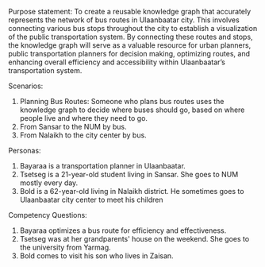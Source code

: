 Purpose statement:
To create a reusable knowledge graph that accurately represents the network of bus routes in 
Ulaanbaatar city. This involves connecting various bus stops throughout the city to establish a 
visualization of the public transportation system. By connecting these routes and stops, the 
knowledge graph will serve as a valuable resource for urban planners, public transportation 
planners for decision making, optimizing routes, and enhancing overall efficiency and accessibility 
within Ulaanbaatar’s transportation system.

Scenarios:
1. Planning Bus Routes: Someone who plans bus routes uses the knowledge graph to decide where buses should go, based on where people live and where they need to go.
2. From Sansar to the NUM by bus.
3. From Nalaikh to the city center by bus.

Personas:
1. Bayaraa is a transportation planner in Ulaanbaatar.
2. Tsetseg is a 21-year-old student living in Sansar. She goes to NUM mostly every day.
3. Bold is a 62-year-old living in Nalaikh district. He sometimes goes to Ulaanbaatar city center to meet his children

Competency Questions:
1. Bayaraa optimizes a bus route for efficiency and effectiveness.
2. Tsetseg was at her grandparents' house on the weekend. She goes to the university from Yarmag.
3. Bold comes to visit his son who lives in Zaisan.
